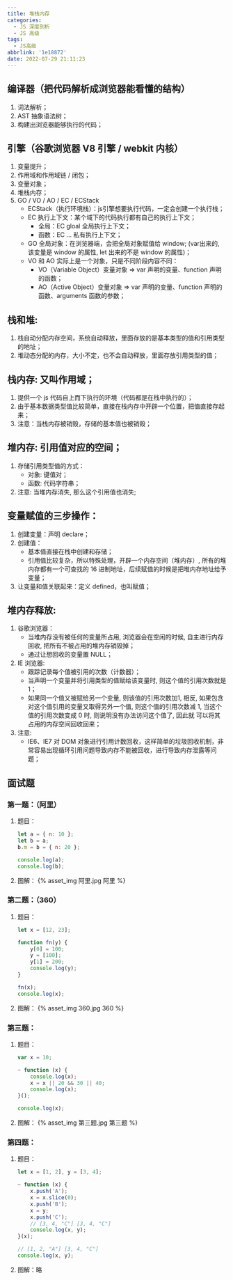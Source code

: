 ```yaml
---
title: 堆栈内存
categories:
  - JS 深度剖析
  - JS 高级
tags:
  - JS高级
abbrlink: '1e18872'
date: 2022-07-29 21:11:23
---
```


## 编译器（把代码解析成浏览器能看懂的结构）
1. 词法解析；
2. AST 抽象语法树；
3. 构建出浏览器能够执行的代码；

## 引擎（谷歌浏览器 V8 引擎 / webkit 内核）
1. 变量提升；
2. 作用域和作用域链 / 闭包；
3. 变量对象；
4. 堆栈内存；
5. GO / VO / AO / EC / ECStack
    - ECStack（执行环境栈）：js引擎想要执行代码，一定会创建一个执行栈；
    - EC 执行上下文：某个域下的代码执行都有自己的执行上下文；
      - 全局：EC  gloal 全局执行上下文；
      - 函数：EC …  私有执行上下文；
    - GO 全局对象：在浏览器端，会把全局对象赋值给 window; (var出来的, 该变量是 window 的属性, let 出来的不是 window 的属性)；
    - VO 和 AO 实际上是一个对象，只是不同阶段内容不同：
      - VO（Variable Object）变量对象 => var 声明的变量、function 声明的函数；
      - AO（Active Object）变量对象 => var 声明的变量、function 声明的函数、arguments 函数的参数；

## 栈和堆: 
1. 栈自动分配内存空间，系统自动释放，里面存放的是基本类型的值和引用类型的地址；
2. 堆动态分配的内存，大小不定，也不会自动释放，里面存放引用类型的值；

## 栈内存: 又叫作用域；
1. 提供一个 js 代码自上而下执行的环境（代码都是在栈中执行的）；
2. 由于基本数据类型值比较简单，直接在栈内存中开辟一个位置，把值直接存起来；
3. 注意：当栈内存被销毁，存储的基本值也被销毁；

## 堆内存: 引用值对应的空间；
1. 存储引用类型值的方式：
    - 对象: 键值对；
    - 函数: 代码字符串；
2. 注意: 当堆内存消失, 那么这个引用值也消失;

## 变量赋值的三步操作：
1. 创建变量：声明 declare；
2. 创建值：
    - 基本值直接在栈中创建和存储；
    - 引用值比较复杂，所以特殊处理，开辟一个内存空间（堆内存）, 所有的堆内存都有一个可查找的 16 进制地址，后续赋值的时候是把堆内存地址给予变量；
3. 让变量和值关联起来：定义 defined，也叫赋值；

## 堆内存释放:
1. 谷歌浏览器：
    - 当堆内存没有被任何的变量所占用, 浏览器会在空闲的时候, 自主进行内存回收, 把所有不被占用的堆内存销毁掉；
    - 通过让想回收的变量置 NULL；
2. IE 浏览器:
    - 跟踪记录每个值被引用的次数（计数器）；
    - 当声明一个变量并将引用类型的值赋给该变量时, 则这个值的引用次数就是 1；
    - 如果同一个值又被赋给另一个变量, 则该值的引用次数加1, 相反, 如果包含对这个值引用的变量又取得另外一个值, 则这个值的引用次数减 1, 当这个值的引用次数变成 0 时, 则说明没有办法访问这个值了, 因此就 可以将其占用的内存空间回收回来；
3. 注意:
    - IE6、IE7 对 DOM 对象进行引用计数回收，这样简单的垃圾回收机制，非常容易出现循环引用问题导致内存不能被回收，进行导致内存泄露等问题；


## 面试题

### 第一题：（阿里）
1. 题目：
    ```js
    let a = { n: 10 };
    let b = a;
    b.m = b = { n: 20 };
    
    console.log(a);
    console.log(b);
    ```
2. 图解：
    {% asset_img 阿里.jpg 阿里 %}

### 第二题：（360）
1. 题目：
    ```js
    let x = [12, 23];
    
    function fn(y) {
        y[0] = 100;
        y = [100];
        y[1] = 200;
        console.log(y);
    }
    
    fn(x);
    console.log(x);
    ```
2. 图解：
    {% asset_img 360.jpg 360 %}

### 第三题：
1. 题目：
    ```js
    var x = 10;
    
    ~ function (x) {
        console.log(x);
        x = x || 20 && 30 || 40;
        console.log(x);
    }();
    
    console.log(x);
    ```
2. 图解：
    {% asset_img 第三题.jpg 第三题 %}

### 第四题：
1. 题目：
    ```js
    let x = [1, 2], y = [3, 4];
    
    ~ function (x) {
        x.push('A');
        x = x.slice(0);
        x.push('B');
        x = y;
        x.push('C');
        // [3, 4, "C"] [3, 4, "C"]
        console.log(x, y);
    }(x);
    
    // [1, 2, "A"] [3, 4, "C"]
    console.log(x, y);
    ```
2. 图解：略


